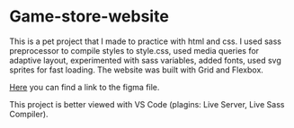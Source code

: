 # Game-store-website
This is a pet project that I made to practice with html and css. I used sass preprocessor to compile styles to style.css, used media queries for adaptive layout,
experimented with sass variables, added fonts, used svg sprites for fast loading. The website was built with Grid and Flexbox.

[Here](https://www.figma.com/file/i3Zsj4DBJ4DAgzPDRZColC/Game-Store?node-id=1%3A17&t=yPpNivD2vU8DhnrQ-1) you can find a link to the figma file.

This project is better viewed with VS Code (plagins: Live Server, Live Sass Compiler).

